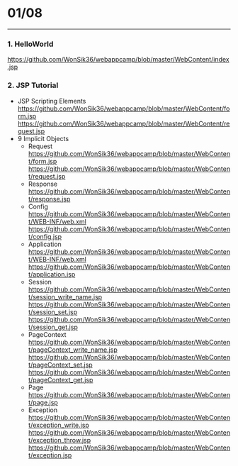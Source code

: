 # 01/08
_____________
### 1. HelloWorld
https://github.com/WonSik36/webappcamp/blob/master/WebContent/index.jsp
### 2. JSP Tutorial
* JSP Scripting Elements<br>
	https://github.com/WonSik36/webappcamp/blob/master/WebContent/form.jsp
	https://github.com/WonSik36/webappcamp/blob/master/WebContent/request.jsp
* 9 Implicit Objects
	* Request<br>
		https://github.com/WonSik36/webappcamp/blob/master/WebContent/form.jsp
		https://github.com/WonSik36/webappcamp/blob/master/WebContent/request.jsp
	* Response<br>
		https://github.com/WonSik36/webappcamp/blob/master/WebContent/response.jsp
	* Config<br>
		https://github.com/WonSik36/webappcamp/blob/master/WebContent/WEB-INF/web.xml
		https://github.com/WonSik36/webappcamp/blob/master/WebContent/config.jsp
	* Application<br>
		https://github.com/WonSik36/webappcamp/blob/master/WebContent/WEB-INF/web.xml
		https://github.com/WonSik36/webappcamp/blob/master/WebContent/application.jsp
	* Session<br>
		https://github.com/WonSik36/webappcamp/blob/master/WebContent/session_write_name.jsp
		https://github.com/WonSik36/webappcamp/blob/master/WebContent/session_set.jsp
		https://github.com/WonSik36/webappcamp/blob/master/WebContent/session_get.jsp
	* PageContext<br>
		https://github.com/WonSik36/webappcamp/blob/master/WebContent/pageContext_write_name.jsp
		https://github.com/WonSik36/webappcamp/blob/master/WebContent/pageContext_set.jsp
		https://github.com/WonSik36/webappcamp/blob/master/WebContent/pageContext_get.jsp
	* Page<br>
		https://github.com/WonSik36/webappcamp/blob/master/WebContent/page.jsp
	* Exception<br>
		https://github.com/WonSik36/webappcamp/blob/master/WebContent/exception_write.jsp
		https://github.com/WonSik36/webappcamp/blob/master/WebContent/exception_throw.jsp
		https://github.com/WonSik36/webappcamp/blob/master/WebContent/exception.jsp
